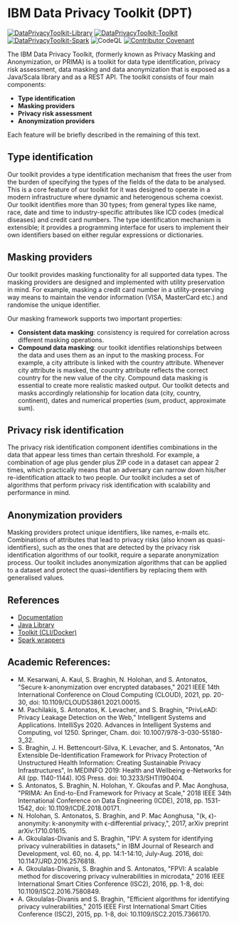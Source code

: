 # IBM Data Privacy Toolkit (DPT)
[![DataPrivacyToolkit-Library](https://github.com/IBM/data-privacy-toolkit/actions/workflows/library.yml/badge.svg?branch=main)](https://github.com/IBM/data-privacy-toolkit/actions/workflows/library.yml)
[![DataPrivacyToolkit-Toolkit](https://github.com/IBM/data-privacy-toolkit/actions/workflows/toolkit.yml/badge.svg?branch=main)](https://github.com/IBM/data-privacy-toolkit/actions/workflows/toolkit.yml)
[![DataPrivacyToolkit-Spark](https://github.com/IBM/data-privacy-toolkit/actions/workflows/spark.yml/badge.svg?branch=main)](https://github.com/IBM/data-privacy-toolkit/actions/workflows/spark.yml)
![CodeQL](https://github.com/IBM/data-privacy-toolkit/actions/workflows/codeql.yml/badge.svg)
[![Contributor Covenant](https://img.shields.io/badge/Contributor%20Covenant-v2.0%20adopted-ff69b4.svg)](./CODE_OF_CONDUCT.md) 

The IBM Data Privacy Toolkit, (formerly known as Privacy Masking and Anonymization, or PRIMA) is a toolkit for data type identification, privacy risk assessment, data masking and data anonymization that is exposed as a Java/Scala library and as a REST API.
The toolkit consists of four main components:
- **Type identification**
- **Masking providers**
- **Privacy risk assessment**
- **Anonymization providers**

Each feature will be briefly described in the remaining of this text.

## Type identification
Our toolkit provides a type identification mechanism that frees the user from the burden of specifying the types of the fields of the data to be analysed.
This is a core feature of our toolkit for it was designed to operate in a modern infrastructure where dynamic and heterogenous schema coexist.
Our toolkit identifies more than 30 types; from general types like name, race, date and time to industry-specific attributes like ICD codes (medical diseases) and credit card numbers.
The type identification mechanism is extensible; it provides a programming interface for users to implement their own identifiers based on either regular expressions or dictionaries.

## Masking providers
Our toolkit provides masking functionality for all supported data types.
The masking providers are designed and implemented with utility preservation in mind.
For example, masking a credit card number in a utility-preserving way means to maintain the vendor information (VISA, MasterCard etc.) and randomise the unique identifier.

Our masking framework supports two important properties:

- **Consistent data masking**: consistency is required for correlation across different masking operations.
- **Compound data masking**: our toolkit identifies relationships between the data and uses them as an input to the masking process.
For example, a city attribute is linked with the country attribute.
Whenever city attribute is masked, the country attribute reflects the correct country for the new value of the city.
Compound data masking is essential to create more realistic masked output.
Our toolkit detects and masks accordingly relationship for location data (city, country, continent), dates and numerical properties (sum, product, approximate sum).

## Privacy risk identification
The privacy risk identification component identifies combinations in the data that appear less times than certain threshold.
For example, a combination of age plus gender plus ZIP code in a dataset can appear 2 times, which practically means that an adversary can narrow down his/her re-identification attack to two people.
Our toolkit includes a set of algorithms that perform privacy risk identification with scalability and performance in mind.

## Anonymization providers
Masking providers protect unique identifiers, like names, e-mails etc.
Combinations of attributes that lead to privacy risks (also known as quasi-identifiers), such as the ones that are detected by the privacy risk identification algorithms of our toolkit, require a separate anonymization process.
Our toolkit includes anonymization algorithms that can be applied to a dataset and protect the quasi-identifiers by replacing them with generalised values.



## References
- [Documentation](docs/README.md)
- [Java Library](library)
- [Toolkit (CLI/Docker)](docker)
- [Spark wrappers](spark)

## Academic References:
- M. Kesarwani, A. Kaul, S. Braghin, N. Holohan, and S. Antonatos, "Secure k-anonymization over encrypted databases," 2021 IEEE 14th International Conference on Cloud Computing (CLOUD), 2021, pp. 20-30, doi: 10.1109/CLOUD53861.2021.00015.
- M. Pachilakis, S. Antonatos, K. Levacher, and S. Braghin, "PrivLeAD: Privacy Leakage Detection on the Web," Intelligent Systems and Applications. IntelliSys 2020. Advances in Intelligent Systems and Computing, vol 1250. Springer, Cham. doi: 10.1007/978-3-030-55180-3_32.
- S. Braghin, J. H. Bettencourt-Silva, K. Levacher, and S. Antonatos, "An Extensible De-Identification Framework for Privacy Protection of Unstructured Health Information: Creating Sustainable Privacy Infrastructures", In MEDINFO 2019: Health and Wellbeing e-Networks for All (pp. 1140-1144). IOS Press. doi: 10.3233/SHTI190404.
- S. Antonatos, S. Braghin, N. Holohan, Y. Gkoufas and P. Mac Aonghusa, "PRIMA: An End-to-End Framework for Privacy at Scale," 2018 IEEE 34th International Conference on Data Engineering (ICDE), 2018, pp. 1531-1542, doi: 10.1109/ICDE.2018.00171.
- N. Holohan, S. Antonatos, S. Braghin, and P. Mac Aonghusa, "(k, ϵ)-anonymity: k-anonymity with ϵ-differential privacy,", 2017, arXiv preprint arXiv:1710.01615.
- A. Gkoulalas-Divanis and S. Braghin, "IPV: A system for identifying privacy vulnerabilities in datasets," in IBM Journal of Research and Development, vol. 60, no. 4, pp. 14:1-14:10, July-Aug. 2016, doi: 10.1147/JRD.2016.2576818.
- A. Gkoulalas-Divanis, S. Braghin and S. Antonatos, "FPVI: A scalable method for discovering privacy vulnerabilities in microdata," 2016 IEEE International Smart Cities Conference (ISC2), 2016, pp. 1-8, doi: 10.1109/ISC2.2016.7580849.
- A. Gkoulalas-Divanis and S. Braghin, "Efficient algorithms for identifying privacy vulnerabilities," 2015 IEEE First International Smart Cities Conference (ISC2), 2015, pp. 1-8, doi: 10.1109/ISC2.2015.7366170.
